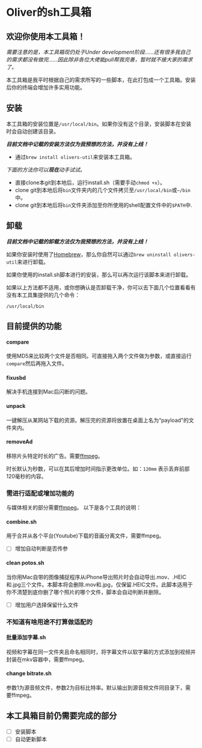 # Oliver的sh工具箱

## 欢迎你使用本工具箱！

_需要注意的是，本工具箱现仍处于Under development阶段……还有很多我自己的需求都没有做完……因此除非各位大佬能pull帮我完善，暂时就不接大家的需求了。_

本工具箱是我平时根据自己的需求所写的一些脚本，在此打包成一个工具箱。安装后你的终端会增加许多实用功能。

## 安装

本工具箱的安装位置是`/usr/local/bin`。如果你没有这个目录，安装脚本在安装时会自动创建该目录。

_**目前文档中记载的安装方法仅为我预想的方法，并没有上线！**_

- 通过`brew install olivers-util`来安装本工具箱。

_下面的方法你可以_**_现在_**_动手试试。_

- 直接clone本git到本地后，运行install.sh（需要手动`chmod +x`）。
- clone git到本地后将`bin`文件夹内的几个文件拷贝至`/usr/local/bin`或`~/bin`中。
- clone git到本地后将`bin`文件夹添加至你所使用的shell配置文件中的`$PATH`中.

## 卸载

_**目前文档中记载的卸载方法仅为我预想的方法，并没有上线！**_

如果你安装时使用了[Homebrew](https://github.com/Homebrew/brew)，那么你自然可以通过`brew uninstall olivers-util`来进行卸载。

如果你使用的install.sh脚本进行的安装，那么可以再次运行该脚本来进行卸载。

如果以上方法都不适用，或你想确认是否卸载干净，你可以去下面几个位置看看有没有本工具集提供的几个命令：

`/usr/local/bin`

## 目前提供的功能

#### compare

使用MD5来比较两个文件是否相同。可直接拖入两个文件做为参数，或直接运行`compare`然后再拖入文件。

#### fixusbd

解决手机连接到Mac后闪断的问题。

#### unpack

一键解压从某网站下载的资源。解压完的资源将放置在桌面上名为“payload"的文件夹内。

#### removeAd

移除片头特定时长的广告。需要[ffmpeg](https://github.com/FFmpeg/FFmpeg)。

时长默认为秒数，可以在其后增加时间指示更改单位。如：`120mm` 表示丢弃前部120毫秒的内容。

### 需进行适配或增加功能的

与媒体相关的部分需要[ffmpeg](https://github.com/FFmpeg/FFmpeg)。 以下是各个工具的说明：

#### combine.sh

用于合并从各个平台(Youtube)下载的音画分离文件，需要ffmpeg。

* [ ] 增加自动判断是否传参

#### clean potos.sh

当你用Mac自带的图像捕捉程序从iPhone导出照片时会自动导出.mov、.HEIC和.jpg三个文件。本脚本将会删除.mov和.jpg，仅保留.HEIC文件。此脚本适用于你不清楚到底你删了哪个照片的哪个文件，脚本会自动判断并删除。

* [ ] 增加用户选择保留什么文件

### 不知道有啥用途不打算做适配的

#### 批量添加字幕.sh

视频和字幕在同一文件夹且命名相同时，将字幕文件以软字幕的方式添加到视频并封装在mkv容器中，需要ffmpeg。

#### change bitrate.sh

参数1为源音频文件，参数2为目标比特率。默认输出到源音频文件同目录下，需要ffmpeg。

## 本工具箱目前仍需要完成的部分

* [ ] 安装脚本
* [ ] 自动更新脚本
